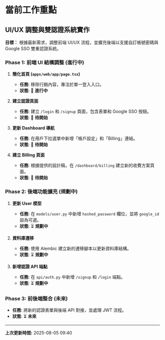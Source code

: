 # 當前工作重點

## UI/UX 調整與雙認證系統實作

**目標：** 根據最新需求，調整前端 UI/UX 流程，並擴充後端以支援自訂帳號密碼與 Google SSO 雙重認證系統。

### Phase 1: 前端 UI 結構調整 (進行中)

1.  **簡化首頁 (`apps/web/app/page.tsx`)**
    - **任務**: 移除行銷內容，專注於單一登入入口。
    - **狀態**: 🔄 **進行中**

2.  **建立認證頁面**
    - **任務**: 建立 `/login` 和 `/signup` 頁面，包含表單和 Google SSO 按鈕。
    - **狀態**: 📝 **待開始**

3.  **更新 Dashboard 導航**
    - **任務**: 在用戶下拉選單中新增「帳戶設定」和「Billing」連結。
    - **狀態**: 📝 **待開始**

4.  **建立 Billing 頁面**
    - **任務**: 根據提供的設計稿，在 `/dashboard/billing` 建立新的收費方案頁面。
    - **狀態**: 📝 **待開始**

### Phase 2: 後端功能擴充 (規劃中)

1.  **更新 User 模型**
    - **任務**: 在 `models/user.py` 中新增 `hashed_password` 欄位，並將 `google_id` 設為可選。
    - **狀態**: ⏳ **規劃中**

2.  **資料庫遷移**
    - **任務**: 使用 Alembic 建立新的遷移腳本以更新資料庫結構。
    - **狀態**: ⏳ **規劃中**

3.  **新增認證 API 端點**
    - **任務**: 在 `api/auth.py` 中新增 `/signup` 和 `/login` 端點。
    - **狀態**: ⏳ **規劃中**

### Phase 3: 前後端整合 (未來)

- **任務**: 將新的認證表單與後端 API 對接，並處理 JWT 流程。
- **狀態**: ⏳ **未來**

---
**上次更新時間:** 2025-08-05 09:40

